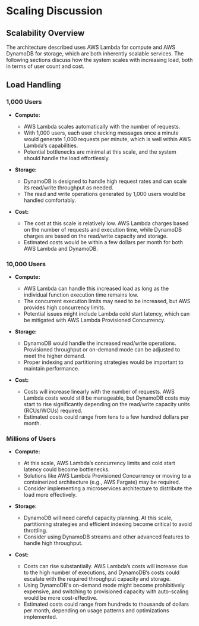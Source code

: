 # Scaling Discussion

## Scalability Overview

The architecture described uses AWS Lambda for compute and AWS DynamoDB for storage, which are both inherently scalable services. The following sections discuss how the system scales with increasing load, both in terms of user count and cost.

## Load Handling

### 1,000 Users

- **Compute:**

  - AWS Lambda scales automatically with the number of requests.
  - With 1,000 users, each user checking messages once a minute would generate 1,000 requests per minute, which is well within AWS Lambda’s capabilities.
  - Potential bottlenecks are minimal at this scale, and the system should handle the load effortlessly.

- **Storage:**

  - DynamoDB is designed to handle high request rates and can scale its read/write throughput as needed.
  - The read and write operations generated by 1,000 users would be handled comfortably.

- **Cost:**
  - The cost at this scale is relatively low. AWS Lambda charges based on the number of requests and execution time, while DynamoDB charges are based on the read/write capacity and storage.
  - Estimated costs would be within a few dollars per month for both AWS Lambda and DynamoDB.

### 10,000 Users

- **Compute:**

  - AWS Lambda can handle this increased load as long as the individual function execution time remains low.
  - The concurrent execution limits may need to be increased, but AWS provides high concurrency limits.
  - Potential issues might include Lambda cold start latency, which can be mitigated with AWS Lambda Provisioned Concurrency.

- **Storage:**

  - DynamoDB would handle the increased read/write operations. Provisioned throughput or on-demand mode can be adjusted to meet the higher demand.
  - Proper indexing and partitioning strategies would be important to maintain performance.

- **Cost:**
  - Costs will increase linearly with the number of requests. AWS Lambda costs would still be manageable, but DynamoDB costs may start to rise significantly depending on the read/write capacity units (RCUs/WCUs) required.
  - Estimated costs could range from tens to a few hundred dollars per month.

### Millions of Users

- **Compute:**

  - At this scale, AWS Lambda’s concurrency limits and cold start latency could become bottlenecks.
  - Solutions like AWS Lambda Provisioned Concurrency or moving to a containerized architecture (e.g., AWS Fargate) may be required.
  - Consider implementing a microservices architecture to distribute the load more effectively.

- **Storage:**

  - DynamoDB will need careful capacity planning. At this scale, partitioning strategies and efficient indexing become critical to avoid throttling.
  - Consider using DynamoDB streams and other advanced features to handle high throughput.

- **Cost:**
  - Costs can rise substantially. AWS Lambda’s costs will increase due to the high number of executions, and DynamoDB’s costs could escalate with the required throughput capacity and storage.
  - Using DynamoDB's on-demand mode might become prohibitively expensive, and switching to provisioned capacity with auto-scaling would be more cost-effective.
  - Estimated costs could range from hundreds to thousands of dollars per month, depending on usage patterns and optimizations implemented.
